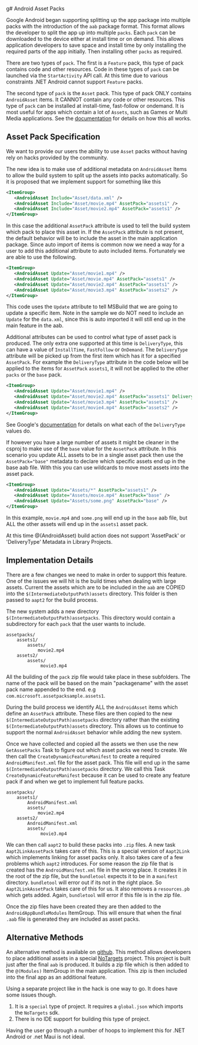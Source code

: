 g# Android Asset Packs

Google Android began supporting splitting up the app package into multiple
packs with the introduction of the `aab` package format. This format allows
the developer to split the app up into multiple `packs`. Each `pack` can be
downloaded to the device either at install time or on demand. This allows
application developers to save space and install time by only installing
the required parts of the app initially. Then installing other `packs`
as required.

There are two types of `pack`. The first is a `Feature` pack, this type
of pack contains code and other resources. Code in these types of `pack`
can be launched via the `StartActivity` API call. At this time due to
various constraints .NET Android cannot support `Feature` packs.

The second type of `pack` is the `Asset` pack. This type of pack ONLY
contains `AndroidAsset` items. It CANNOT contain any code or other
resources. This type of `pack` can be installed at install-time,
fast-follow or ondemand. It is most useful for apps which contain a lot
of `Assets`, such as Games or Multi Media applications.
See the [documentation](https://developer.android.com/guide/playcore/asset-delivery) for details on how this all works.

## Asset Pack Specification

We want to provide our users the ability to use `Asset` packs without
having rely on hacks provided by the community.

The new idea is to make use of additional metadata on `AndroidAsset`
Items to allow the build system to split up the assets into packs
automatically. So it is proposed that we implement support for something
like this

```xml
<ItemGroup>
   <AndroidAsset Include="Asset/data.xml" />
   <AndroidAsset Include="Asset/movie.mp4" AssetPack="assets1" />
   <AndroidAsset Include="Asset/movie2.mp4" AssetPack="assets1" />
</ItemGroup>
```

In this case the additional `AssetPack` attribute is used to tell the
build system which pack to place this asset in. If the `AssetPack` attribute is not present, the default behavior will be to include the asset in the main application package.
Since auto import of items is common now we need a way for a user to add this additional attribute to auto included items. Fortunately we are able to use the following.

```xml
<ItemGroup>
   <AndroidAsset Update="Asset/movie1.mp4" />
   <AndroidAsset Update="Asset/movie.mp4" AssetPack="assets1" />
   <AndroidAsset Update="Asset/movie2.mp4" AssetPack="assets1" />
   <AndroidAsset Update="Asset/movie3.mp4" AssetPack="assets2" />
</ItemGroup>
```

This code uses the `Update` attribute to tell MSBuild that we are going
to update a specific item. Note in the sample we do NOT need to include
an `Update` for the `data.xml`, since this is auto imported it will still
end up in the main feature in the aab.

Additional attributes can be used to control what type of asset pack is
produced. The only extra one supported at this time is `DeliveryType`,
this can have a value of `InstallTime`, `FastFollow` or `OnDemand`.
The `DeliveryType` attribute will be picked up from the first item which has it
for a specified `AssetPack`. For example the `DeliveryType` attribute in the
code below will be applied to the items for `AssetPack` `assets1`, it will not be applied
to the other `packs` or the `base` pack.

```xml
<ItemGroup>
   <AndroidAsset Update="Asset/movie1.mp4" />
   <AndroidAsset Update="Asset/movie2.mp4" AssetPack="assets1" DeliveryType="InstallTime" />
   <AndroidAsset Update="Asset/movie3.mp4" AssetPack="assets1" />
   <AndroidAsset Update="Asset/movie4.mp4" AssetPack="assets2" />
</ItemGroup>
```

See Google's [documentation](https://developer.android.com/guide/playcore/asset-delivery#asset-updates) for details on what each of the `DeliveryType` values do.

If however you have a large number of assets it might be cleaner in the csproj to make use of the `base` value for the `AssetPack` attribute. In this scenario you update ALL assets to be in a single asset pack then use the `AssetPack="base"` metadata to declare which specific assets end up in the base aab file. With this you can use wildcards to move most assets into the asset pack.

```xml
<ItemGroup>
   <AndroidAsset Update="Assets/*" AssetPack="assets1" />
   <AndroidAsset Update="Assets/movie.mp4" AssetPack="base" />
   <AndroidAsset Update="Assets/some.png" AssetPack="base" />
</ItemGroup>
```

In this example, `movie.mp4` and `some.png` will end up in the `base` aab file, but ALL the other assets will end up in the `assets1` asset pack.

At this time @(AndroidAsset) build action does not support 'AssetPack' or 'DeliveryType' Metadata in Library Projects.

## Implementation Details

There are a few changes we need to make in order to support this feature.
One of the issues we will hit is the build times when dealing with large assets.
Current the assets which are to be included in the `aab` are COPIED
into the `$(IntermediateOutputPath)assets` directory. This folder is
then passed to `aapt2` for the build process.

The new system adds a new directory `$(IntermediateOutputPath)assetpacks`.
This directory would contain a subdirectory for each `pack` that the
user wants to include.

```dotnetcli
assetpacks/
    assets1/
        assets/
            movie2.mp4
    assets2/
        assets/
             movie3.mp4
```

All the building of the `pack` zip file would take place in these subfolders.
The name of the pack will be based on the main "packagename" with the asset pack
name appended to the end. e.g `com.microsoft.assetpacksample.assets1`.

During the build process we identify ALL the `AndroidAsset` items which
define an `AssetPack` attribute. These files are then copied to the
new `$(IntermediateOutputPath)assetpacks` directory rather than the
existing `$(IntermediateOutputPath)assets` directory. This allows us to
continue to support the normal `AndroidAsset` behavior while adding the
new system.

Once we have collected and copied all the assets we then use the new
`GetAssetPacks` Task to figure out which asset packs we need to create.
We then call the `CreateDynamicFeatureManifest` to create a required
`AndroidManifest.xml` file for the asset pack. This file will end
up in the same `$(IntermediateOutputPath)assetpacks` directory.
We call this Task `CreateDynamicFeatureManifest` because it can be used
to create any feature pack if and when we get to implement full feature
packs.

```dotnetcli
assetpacks/
    assets1/
        AndroidManifest.xml
        assets/
            movie2.mp4
    assets2/
        AndroidManifest.xml
        assets/
             movie3.mp4
```

We can then call `aapt2` to build these packs into `.zip` files. A new
task `Aapt2LinkAssetPack` takes care of this. This is a special version
of `Aapt2Link` which implements linking for asset packs only.
It also takes care of a few problems which `aapt2` introduces. For some
reason the zip file that is created has the `AndroidManifest.xml` file
in the wrong place. It creates it in the root of the zip file, but the
`bundletool` expects it to be in a `manifest` directory.
`bundletool` will error out if its not in the right place.
So `Aapt2LinkAssetPack` takes care of this for us. It also removes a
`resources.pb` which gets added. Again, `bundletool` will error if this
file is in the zip file.

Once the zip files have been created they are then added to the
`AndroidAppBundleModules` ItemGroup. This will ensure that when the
final `.aab` file is generated they are included as asset packs.

## Alternative Methods

An alternative method is available on [github](https://github.com/infinitespace-studios/MauiAndroidAssetPackExample).
This method allows developers to place additional assets in a special
[NoTargets](https://github.com/microsoft/MSBuildSdks/blob/main/src/NoTargets/README.md) project. This project is built just after the final `aab` is
produced. It builds a zip file which is then added to the `@(Modules)`
ItemGroup in the main application. This zip is then included into the
final app as an additional feature.

Using a separate project like in the hack is one way to go. It does have some
issues though.

1. It is a `special` type of project. It requires a `global.json` which imports the
   `NoTargets` sdk.
2. There is no IDE support for building this type of project.

Having the user go through a number of hoops to implement this for
.NET Android or .net Maui is not ideal.
